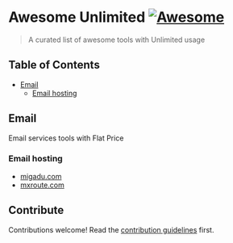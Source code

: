 
# Awesome Unlimited [![Awesome](https://awesome.re/badge.svg)](https://awesome.re)

> A curated list of awesome tools with Unlimited usage


## Table of Contents

- [Email](#email)
	- [Email hosting](#Email-hosting)

## Email

Email services tools with Flat Price

### Email hosting

- [migadu.com](https://www.migadu.com/)
- [mxroute.com](https://mxroute.com/)



## Contribute

Contributions welcome! Read the [contribution guidelines](contributing.md) first.
